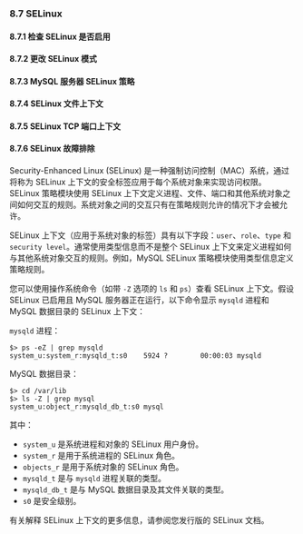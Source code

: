 ### 8.7 SELinux

#### 8.7.1 检查 SELinux 是否启用
#### 8.7.2 更改 SELinux 模式
#### 8.7.3 MySQL 服务器 SELinux 策略
#### 8.7.4 SELinux 文件上下文
#### 8.7.5 SELinux TCP 端口上下文
#### 8.7.6 SELinux 故障排除

Security-Enhanced Linux (SELinux) 是一种强制访问控制（MAC）系统，通过将称为 SELinux 上下文的安全标签应用于每个系统对象来实现访问权限。SELinux 策略模块使用 SELinux 上下文定义进程、文件、端口和其他系统对象之间如何交互的规则。系统对象之间的交互只有在策略规则允许的情况下才会被允许。

SELinux 上下文（应用于系统对象的标签）具有以下字段：`user`、`role`、`type` 和 `security level`。通常使用类型信息而不是整个 SELinux 上下文来定义进程如何与其他系统对象交互的规则。例如，MySQL SELinux 策略模块使用类型信息定义策略规则。

您可以使用操作系统命令（如带 `-Z` 选项的 `ls` 和 `ps`）查看 SELinux 上下文。假设 SELinux 已启用且 MySQL 服务器正在运行，以下命令显示 `mysqld` 进程和 MySQL 数据目录的 SELinux 上下文：

`mysqld` 进程：
```shell
$> ps -eZ | grep mysqld
system_u:system_r:mysqld_t:s0    5924 ?        00:00:03 mysqld
```
MySQL 数据目录：
```shell
$> cd /var/lib
$> ls -Z | grep mysql
system_u:object_r:mysqld_db_t:s0 mysql
```
其中：

- `system_u` 是系统进程和对象的 SELinux 用户身份。
- `system_r` 是用于系统进程的 SELinux 角色。
- `objects_r` 是用于系统对象的 SELinux 角色。
- `mysqld_t` 是与 `mysqld` 进程关联的类型。
- `mysqld_db_t` 是与 MySQL 数据目录及其文件关联的类型。
- `s0` 是安全级别。

有关解释 SELinux 上下文的更多信息，请参阅您发行版的 SELinux 文档。